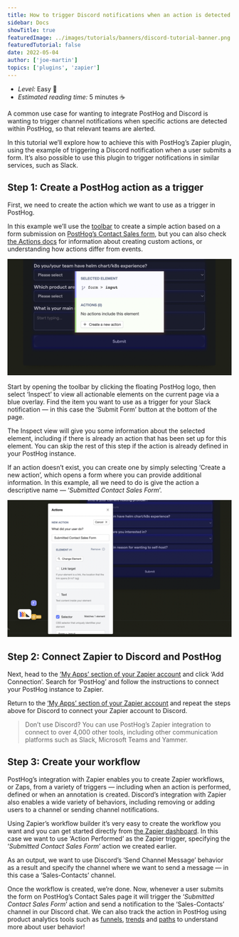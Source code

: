 ```yaml
---
title: How to trigger Discord notifications when an action is detected in PostHog
sidebar: Docs
showTitle: true
featuredImage: ../images/tutorials/banners/discord-tutorial-banner.png
featuredTutorial: false
date: 2022-05-04
author: ['joe-martin']
topics: ['plugins', 'zapier']
---
```


- *Level:* Easy 🦔
- *Estimated reading time:* 5 minutes ☕️

A common use case for wanting to integrate PostHog and Discord is wanting to trigger channel notifications when specific actions are detected within PostHog, so that relevant teams are alerted. 

In this tutorial we’ll explore how to achieve this with PostHog’s Zapier plugin, using the example of triggering a Discord notification when a user submits a form. It’s also possible to use this plugin to trigger notifications in similar services, such as Slack.

## Step 1: Create a PostHog action as a trigger

First, we need to create the action which we want to use as a trigger in PostHog.

In this example we’ll use the [toolbar](/docs/user-guides/toolbar) to create a simple action based on a form submission on [PostHog’s Contact Sales form](https://posthog.com/signup/self-host/get-in-touch#contact), but you can also check [the Actions docs](/docs/user-guides/actions) for information about creating custom actions, or understanding how actions differ from events.

![Create action](../images/tutorials/discord/discord-create-action.png)

Start by opening the toolbar by clicking the floating PostHog logo, then select ‘Inspect’ to view all actionable elements on the current page via a blue overlay. Find the item you want to use as a trigger for your Slack notification — in this case the ‘Submit Form’ button at the bottom of the page. 

The Inspect view will give you some information about the selected element, including if there is already an action that has been set up for this element.  You can skip the rest of this step if the action is already defined in your PostHog instance. 

If an action doesn’t exist, you can create one by simply selecting ‘Create a new action’, which opens a form where you can provide additional information. In this example, all we need to do is give the action a descriptive name — ‘_Submitted Contact Sales Form_’.

![Name action](../images/tutorials/discord/discord-name-action.png)

## Step 2: Connect Zapier to Discord and PostHog

Next, head to the [‘My Apps’ section of your Zapier account](https://zapier.com/app/connections) and click ‘Add Connection’. Search for ‘PostHog’ and follow the instructions to connect your PostHog instance to Zapier. 

Return to the [‘My Apps’ section of your Zapier account](https://zapier.com/app/connections) and repeat the steps above for Discord to connect your Zapier account to Discord. 

> Don’t use Discord? You can use PostHog’s Zapier integration to connect to over 4,000 other tools, including other communication platforms such as Slack, Microsoft Teams and Yammer. 

 ## Step 3: Create your workflow

PostHog’s integration with Zapier enables you to create Zapier workflows, or Zaps, from a variety of triggers — including when an action is performed, defined or when an annotation is created. Discord’s integration with Zapier also enables a wide variety of behaviors, including removing or adding users to a channel or sending channel notifications.

Using Zapier’s workflow builder it’s very easy to create the workflow you want and you can get started directly from [the Zapier dashboard](https://zapier.com/app/dashboard). In this case we want to use ‘Action Performed’ as the Zapier trigger, specifying the ‘_Submitted Contact Sales Form_’ action we created earlier. 

As an output, we want to use Discord’s ‘Send Channel Message’ behavior as a result and specify the channel where we want to send a message — in this case a ‘Sales-Contacts’ channel.

Once the workflow is created, we’re done. Now, whenever a user submits the form on PostHog’s Contact Sales page it will trigger the ‘_Submitted Contact Sales Form_’  action and send a notification to the ‘Sales-Contacts’ channel in our Discord chat. We can also track the action in PostHog using product analytics tools such as [funnels](/docs/user-guides/funnels), [trends](/docs/user-guides/trends) and [paths](/docs/user-guides/paths) to understand more about user behavior!
